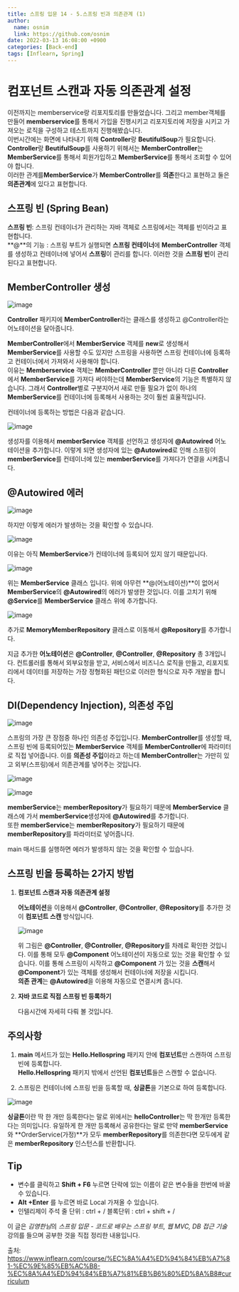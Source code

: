 ```yaml
---
title: 스프링 입문 14 - 5.스프링 빈과 의존관계 (1)
author:
  name: osnim
  link: https://github.com/osnim
date: 2022-03-13 16:08:00 +0900
categories: [Back-end]
tags: [Inflearn, Spring]
---
```


# 컴포넌트 스캔과 자동 의존관계 설정

이전까지는 memberservice랑 리포지토리를 만들었습니다. 그리고 member객체를 만들어 **memberservice**를 통해서 가입을 진행시키고 리포지토리에 저장을 시키고 가져오는 로직을 구성하고 테스트까지 진행해봤습니다.<br>
이번시간에는 화면에 나타내기 위해 **Controller**랑 **BeutifulSoup**가 필요합니다. **Controller**랑 **BeutifulSoup**를 사용하기 위해서는 **MemberController**는 **MemberService**를 통해서 회원가입하고 **MemberService**를 통해서 조회할 수 있어야 합니다.<br>
이러한 관계를**MemberService**가 **MemberController**를 **의존**한다고 표현하고 둘은 **의존관계**에 있다고 표현합니다.<br>

## 스프링 빈 (Spring Bean)

**스프링 빈**: 스프링 컨테이너가 관리하는 자바 객체로 스프링에서는 객체를 빈이라고 표현합니다.<br>
**@**의 기능 : 스프링 부트가 실행되면 **스프링 컨테이너**에 **MemberController** 객체를 생성하고 컨테이너에 넣어서 **스프링**이 관리를 합니다. 이러한 것을 **스프링 빈**이 관리된다고 표현합니다.

## MemberController 생성

![image](https://user-images.githubusercontent.com/79408217/158062017-d019244c-171a-4f53-a2ea-17464c57b914.png)

**Controller** 패키지에 **MemberController**라는 클래스를 생성하고 @Controller라는 어노테이션을 달아줍니다.

**MemberController**에서 **MemberService** 객체를 **new**로 생성해서 **MemberService**를 사용할 수도 있지만 스프링을 사용하면 스프링 컨테이너에 등록하고 컨테이너에서 가져와서 사용해야 합니다.<br>
이유는 **Memberservice** 객체는 **MemberController** 뿐만 아니라 다른 **Controller**에서 **MemberService**를 가져다 써야하는데 **MemberService**의 기능은 특별하지 않습니다. 그래서 **Controller**별로 구분지어서 새로 만들 필요가 없이 하나의 **MemberService**를 컨테이너에 등록해서 사용하는 것이 훨씬 효율적입니다.<br>

컨테이너에 등록하는 방법은 다음과 같습니다.

![image](https://user-images.githubusercontent.com/79408217/158061982-86c60ee5-b0ca-4be2-b5a8-4fcd0cf1e6f1.png)

생성자를 이용해서 **memberService** 객체를 선언하고 생성자에 **@Autowired** 어노테이션을 추가합니다. 이렇게 되면 생성자에 있는 **@Autowired**로 인해 스프링이 **memberService**를 컨테이너에 있는 **memberService**를 가져다가 연결을 시켜줍니다.

## @Autowired 에러

![image](https://user-images.githubusercontent.com/79408217/158062429-9bf9fc50-012d-48c7-88fd-040ea46d4317.png)

하지만 이렇게 에러가 발생하는 것을 확인할 수 있습니다.

![image](https://user-images.githubusercontent.com/79408217/158062788-57520282-0846-4611-8330-e288727c530d.png)

이유는 아직 **MemberService**가 컨테이너에 등록되어 있지 않기 때문입니다.

![image](https://user-images.githubusercontent.com/79408217/158062489-45476246-6ec0-40e7-88ab-3b3c7aca30fd.png)

위는 **MemberService** 클래스 입니다. 위에 아무런 **@(어노테이션)**이 없어서 **MemberService**의 **@Autowired**의 에러가 발생한 것입니다. 이를 고치기 위해 **@Service**를 **MemberService** 클래스 위에 추가합니다.

![image](https://user-images.githubusercontent.com/79408217/158062638-a99fdecd-8063-4725-96d6-3dc2182d2c3b.png)

추가로 **MemoryMemberRepository** 클래스로 이동해서 **@Repository**를 추가합니다.

지금 추가한 **어노테이션**은 **@Controller**, **@Controller**, **@Repository** 총 3개입니다. 컨트롤러를 통해서 외부요청을 받고, 서비스에서 비즈니스 로직을 만들고, 리포지토리에서 데이터를 저장하는 가장 정형화된 패턴으로 이러한 형식으로 자주 개발을 합니다.

## DI(Dependency Injection), 의존성 주입

![image](https://user-images.githubusercontent.com/79408217/158063351-91eca645-d0fd-4b74-b49b-57b8621268ae.png)

스프링의 가장 큰 장점중 하나인 의존성 주입입니다. **MemberController**를 생성할 때, 스프링 빈에 등록되어있는 **MemberService** 객체를 **MemberController**에 파라미터로 직접 넣어줍니다. 이를 **의존성 주입**이라고 하는데 **MemberController**는 가만히 있고 외부(스프링)에서 의존관계를 넣어주는 것입니다.

![image](https://user-images.githubusercontent.com/79408217/158062906-826c36e6-abee-4b3b-bf6d-f4a5e178d500.png)

![image](https://user-images.githubusercontent.com/79408217/158063468-d7dca554-7cbc-4290-9b9f-1a1b401fe338.png)

**memberService**는 **memberRepository**가 필요하기 때문에 **MemberService** 클래스에 가서 **memberService**생성자에 **@Autowired**를 추가합니다.<br>
또한 **memberService**는 **memberRepository**가 필요하기 때문에 **memberRepository**를 파라미터로 넣어줍니다.

main 매서드를 실행하면 에러가 발생하지 않는 것을 확인할 수 있습니다.

## 스프링 빈을 등록하는 2가지 방법

1. **컴포넌트 스캔과 자동 의존관계 설정**

   **어노테이션**을 이용해서 **@Controller**, **@Controller**, **@Repository**를 추가한 것이 **컴포넌트 스캔** 방식입니다.

   ![image](https://user-images.githubusercontent.com/79408217/158063925-88cb61b8-94bf-4b86-a638-f9ea8169427e.png)

   위 그림은 **@Controller**, **@Controller**, **@Repository**를 차례로 확인한 것입니다. 이를 통해 모두 **@Component** 어노테이션이 자동으로 있는 것을 확인할 수 있습니다. 이를 통해 스프링이 시작하고 **@Component** 가 있는 것을 **스캔**해서 **@Component**가 있는 객체를 생성해서 컨테이너에 저장을 시킵니다.<br>
   **의존 관계**는 **@Autowired**을 이용해 자동으로 연결시켜 줍니다.

2. **자바 코드로 직접 스프링 빈 등록하기**

   다음시간에 자세히 다뤄 볼 것입니다.

## 주의사항

1.  **main** 메서드가 있는 **Hello.Hellospring** 패키지 안에 **컴포넌트**만 스캔하여 스프링 빈에 등록합니다.<br>
    **Hello.Hellospring** 패키지 밖에서 선언된 **컴포넌트**들은 스캔할 수 없습니다.

2.  스프링은 컨테이너에 스프링 빈을 등록할 때, **싱글톤**을 기본으로 하여 등록합니다.

![image](https://user-images.githubusercontent.com/79408217/158062906-826c36e6-abee-4b3b-bf6d-f4a5e178d500.png)

**싱글톤**이란 딱 한 개만 등록한다는 말로 위에서는 **helloController**는 딱 한개만 등록한다는 의미입니다. 유일하게 한 개만 등록해서 공유한다는 말로 만약 **memberService**와 **OrderService(가정)**가 모두 **memberRepository**를 의존한다면 모두에게 같은 **memberRepository** 인스턴스를 반환합니다.

## Tip

- 변수를 클릭하고 **Shift + F6** 누르면 단락에 있는 이름이 같은 변수들을 한번에 바꿀 수 있습니다.
- **Alt +Enter** 를 누르면 바로 Local 가져올 수 있습니다.
- 인텔리제이 주석
  줄 단위 : ctrl + /
  블록단위 : ctrl + shift + /

이 글은 *김영한님*의 _스프링 입문 - 코드로 배우는 스프링 부트, 웹 MVC, DB 접근 기술_ 강의를 들으며 공부한 것을 직접 정리한 내용입니다.

출처: <https://www.inflearn.com/course/%EC%8A%A4%ED%94%84%EB%A7%81-%EC%9E%85%EB%AC%B8-%EC%8A%A4%ED%94%84%EB%A7%81%EB%B6%80%ED%8A%B8#curriculum>
